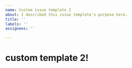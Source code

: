 ```yaml
---
name: Custom issue template 2
about: I described this issue template's purpose here.
title: ''
labels: ''
assignees: ''

---
```


# custom template 2!
